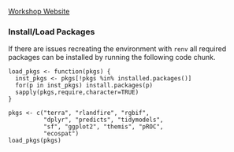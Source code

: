 [Workshop Website](https://appliedsystemsecology.github.io/beespatial-workshop/)

### Install/Load Packages
If there are issues recreating the environment with `renv` all required packages can be installed by running the following code chunk.

```
load_pkgs <- function(pkgs) {
  inst_pkgs <- pkgs[!pkgs %in% installed.packages()]
  for(p in inst_pkgs) install.packages(p)
  sapply(pkgs,require,character=TRUE)
}

pkgs <- c("terra", "rlandfire", "rgbif",
          "dplyr", "predicts", "tidymodels",
          "sf", "ggplot2", "themis", "pROC",
          "ecospat")
load_pkgs(pkgs)
```
